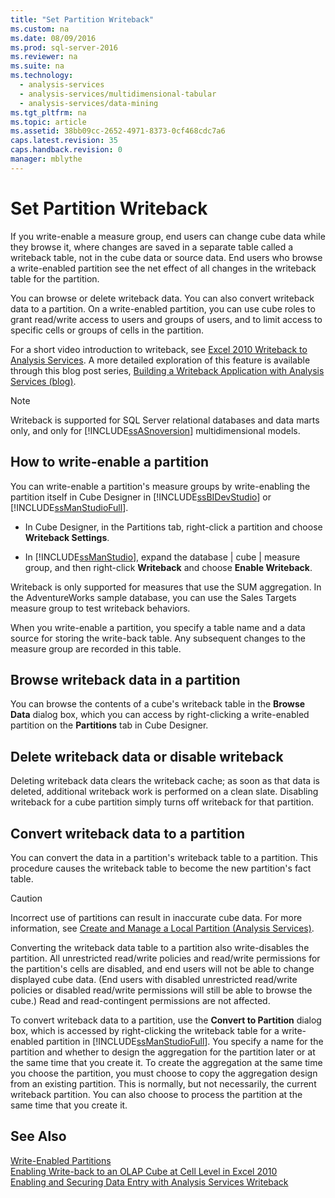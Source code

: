 ```yaml
---
title: "Set Partition Writeback"
ms.custom: na
ms.date: 08/09/2016
ms.prod: sql-server-2016
ms.reviewer: na
ms.suite: na
ms.technology: 
  - analysis-services
  - analysis-services/multidimensional-tabular
  - analysis-services/data-mining
ms.tgt_pltfrm: na
ms.topic: article
ms.assetid: 38bb09cc-2652-4971-8373-0cf468cdc7a6
caps.latest.revision: 35
caps.handback.revision: 0
manager: mblythe
---
```

# Set Partition Writeback
If you write-enable a measure group, end users can change cube data while they browse it, where changes are saved in a separate table called a writeback table, not in the cube data or source data. End users who browse a write-enabled partition see the net effect of all changes in the writeback table for the partition.  
  
 You can browse or delete writeback data. You can also convert writeback data to a partition. On a write-enabled partition, you can use cube roles to grant read/write access to users and groups of users, and to limit access to specific cells or groups of cells in the partition.  
  
 For a short video introduction to writeback, see [Excel 2010 Writeback to Analysis Services](http://go.microsoft.com/fwlink/p/?LinkId=394951). A more detailed exploration of this feature is available through this blog post series, [Building a Writeback Application with Analysis Services (blog)](http://go.microsoft.com/fwlink/?LinkId=394977).  
  
> [!NOTE]  
>  Writeback is supported for SQL Server relational databases and data marts only, and only for [!INCLUDE[ssASnoversion](../../Topics/TopicNameContainA/tokens/ssASnoversion_md.md)] multidimensional models.  
  
## How to write-enable a partition  
 You can write-enable a partition's measure groups by write-enabling the partition itself in Cube Designer in [!INCLUDE[ssBIDevStudio](../../Topics/TopicNameContainA/tokens/ssBIDevStudio_md.md)] or [!INCLUDE[ssManStudioFull](../../Topics/TopicNameContainA/tokens/ssManStudioFull_md.md)].  
  
-   In Cube Designer, in the Partitions tab, right-click a partition and choose **Writeback Settings**.  
  
-   In [!INCLUDE[ssManStudio](../../Topics/TopicNameContainA/tokens/ssManStudio_md.md)], expand the database &#124; cube &#124; measure group, and then right-click **Writeback** and choose **Enable Writeback**.  
  
 Writeback is only supported for measures that use the SUM aggregation. In the AdventureWorks sample database, you can use the Sales Targets measure group to test writeback behaviors.  
  
 When you write-enable a partition, you specify a table name and a data source for storing the write-back table. Any subsequent changes to the measure group are recorded in this table.  
  
## Browse writeback data in a partition  
 You can browse the contents of a cube's writeback table in the **Browse Data** dialog box, which you can access by right-clicking a write-enabled partition on the **Partitions** tab in Cube Designer.  
  
## Delete writeback data or disable writeback  
 Deleting writeback data clears the writeback cache; as soon as that data is deleted, additional writeback work is performed on a clean slate. Disabling writeback for a cube partition simply turns off writeback for that partition.  
  
## Convert writeback data to a partition  
 You can convert the data in a partition's writeback table to a partition. This procedure causes the writeback table to become the new partition's fact table.  
  
> [!CAUTION]  
>  Incorrect use of partitions can result in inaccurate cube data. For more information, see [Create and Manage a Local Partition (Analysis Services)](../../Topics/TopicNameContainA/Create-and-Manage-a-Local-Partition--Analysis-Services-.md).  
  
 Converting the writeback data table to a partition also write-disables the partition. All unrestricted read/write policies and read/write permissions for the partition's cells are disabled, and end users will not be able to change displayed cube data. (End users with disabled unrestricted read/write policies or disabled read/write permissions will still be able to browse the cube.) Read and read-contingent permissions are not affected.  
  
 To convert writeback data to a partition, use the **Convert to Partition** dialog box, which is accessed by right-clicking the writeback table for a write-enabled partition in [!INCLUDE[ssManStudioFull](../../Topics/TopicNameContainA/tokens/ssManStudioFull_md.md)]. You specify a name for the partition and whether to design the aggregation for the partition later or at the same time that you create it. To create the aggregation at the same time you choose the partition, you must choose to copy the aggregation design from an existing partition. This is normally, but not necessarily, the current writeback partition. You can also choose to process the partition at the same time that you create it.  
  
## See Also  
 [Write-Enabled Partitions](assetId:///46e7683f-03ce-4af2-bd99-a5203733d723)   
 [Enabling Write-back to an OLAP Cube at Cell Level in Excel 2010](http://go.microsoft.com/fwlink/p/?LinkId=394952)   
 [Enabling and Securing Data Entry with Analysis Services Writeback](http://go.microsoft.com/fwlink/p/?LinkId=394953)